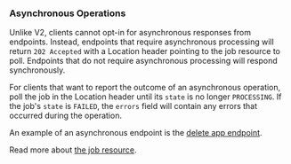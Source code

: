 ### Asynchronous Operations

Unlike V2, clients cannot opt-in for asynchronous responses from endpoints. Instead, endpoints that require asynchronous processing will return `202 Accepted` with a Location header pointing to the job resource to poll. Endpoints that do not require asynchronous processing will respond synchronously.

For clients that want to report the outcome of an asynchronous operation, poll the job in the Location header until its `state` is no longer `PROCESSING`. If the job's `state` is `FAILED`, the `errors` field will contain any errors that occurred during the operation.

An example of an asynchronous endpoint is the [delete app endpoint](#delete-an-app).

Read more about [the job resource](#jobs).
